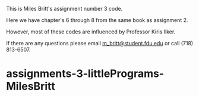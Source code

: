 This is Miles Britt's assignment number 3 code.

Here we have chapter's 6 through 8 from the same book as assignment 2.

However, most of these codes are influenced by Professor Kiris Ilker.

If there are any questions please email m_britt@student.fdu.edu 
or call (718) 813-6507.

   
# assignments-3-littlePrograms-MilesBritt
